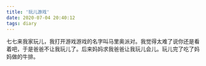 ```yaml
---
title: '玩儿游戏'
date: 2020-07-04 20:40:12
tags: diary
---
```

七七来我家玩儿，我打开游戏游戏的名字叫马里奥派对。我觉得太难了说你还是看着吧，于是爸爸不让我玩儿了。后来妈妈求我爸爸让我玩儿会儿。玩儿完了吃了妈妈做的牛排。
